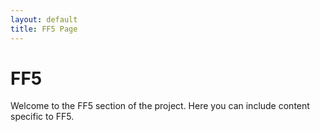 ```yaml
---
layout: default
title: FF5 Page
---
```


# FF5

Welcome to the FF5 section of the project. Here you can include content specific to FF5.